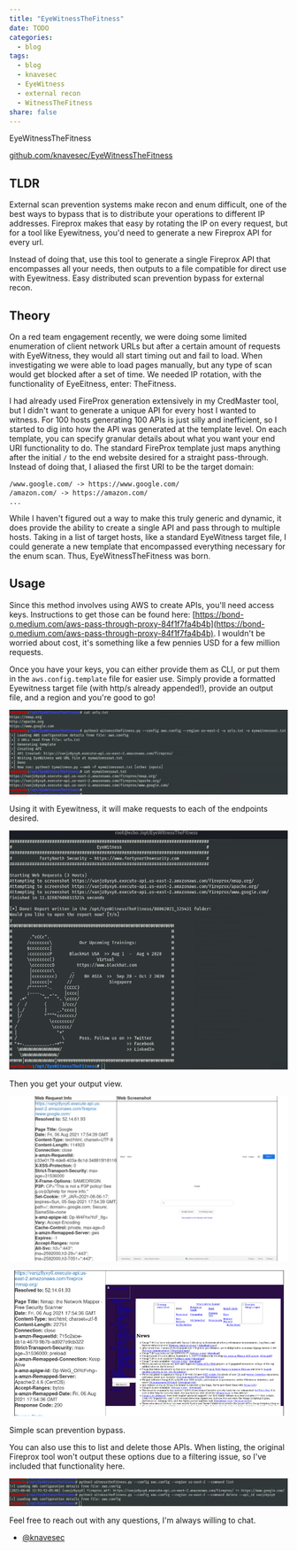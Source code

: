 ```yaml
---
title: "EyeWitnessTheFitness"
date: TODO
categories:
  - blog
tags:
  - blog
  - knavesec
  - EyeWitness
  - external recon
  - WitnessTheFitness
share: false
---
```


EyeWitnessTheFitness

[github.com/knavesec/EyeWitnessTheFitness](https://github.com/knavesec/EyeWitnessTheFitness)


## TLDR

External scan prevention systems make recon and enum difficult, one of the best ways to bypass that is to distribute your operations to different IP addresses. Fireprox makes that easy by rotating the IP on every request, but for a tool like Eyewitness, you'd need to generate a new Fireprox API for every url.

Instead of doing that, use this tool to generate a single Fireprox API that encompasses all your needs, then outputs to a file compatible for direct use with Eyewitness. Easy distributed scan prevention bypass for external recon.


## Theory

On a red team engagement recently, we were doing some limited enumeration of client network URLs but after a certain amount of requests with EyeWitness, they would all start timing out and fail to load. When investigating we were able to load pages manually, but any type of scan would get blocked after a set of time. We needed IP rotation, with the functionality of EyeEitness, enter: TheFitness.

I had already used FireProx generation extensively in my CredMaster tool, but I didn't want to generate a unique API for every host I wanted to witness. For 100 hosts generating 100 APIs is just silly and inefficient, so I started to dig into how the API was generated at the template level. On each template, you can specify granular details about what you want your end URI functionality to do. The standard FireProx template just maps anything after the initial `/` to the end website desired for a straight pass-through. Instead of doing that, I aliased the first URI to be the target domain:

```
/www.google.com/ -> https://www.google.com/
/amazon.com/ -> https://amazon.com/
...
```

While I haven't figured out a way to make this truly generic and dynamic, it does provide the ability to create a single API and pass through to multiple hosts. Taking in a list of target hosts, like a standard EyeWitness target file, I could generate a new template that encompassed everything necessary for the enum scan. Thus, EyeWitnessTheFitness was born.

## Usage

Since this method involves using AWS to create APIs, you'll need access keys. Instructions to get those can be found here: [https://bond-o.medium.com/aws-pass-through-proxy-84f1f7fa4b4b](https://bond-o.medium.com/aws-pass-through-proxy-84f1f7fa4b4b). I wouldn't be worried about cost, it's something like a few pennies USD for a few million requests.

Once you have your keys, you can either provide them as CLI, or put them in the `aws.config.template` file for easier use. Simply provide a formatted Eyewitness target file (with http/s already appended!), provide an output file, and a region and you're good to go!

![ewtf-run1](https://raw.githubusercontent.com/whynotsecurity/whynotsecurity.github.io/master/assests/images/wtf/ewtf-run1.png)

Using it with Eyewitness, it will make requests to each of the endpoints desired.

![eyewitness-run](https://raw.githubusercontent.com/whynotsecurity/whynotsecurity.github.io/master/assests/images/wtf/eyewitness-run.png)

Then you get your output view.

![eyewitness-results1](https://raw.githubusercontent.com/whynotsecurity/whynotsecurity.github.io/master/assests/images/wtf/eyewitness-results1.png)

![eyewitness-results2](https://raw.githubusercontent.com/whynotsecurity/whynotsecurity.github.io/master/assests/images/wtf/eyewitness-results2.png)

Simple scan prevention bypass.

You can also use this to list and delete those APIs. When listing, the original Fireprox tool won't output these options due to a filtering issue, so I've included that functionality here.

![ewtf-run-delete](https://raw.githubusercontent.com/whynotsecurity/whynotsecurity.github.io/master/assests/images/wtf/ewtf-run-delete.png)

Feel free to reach out with any questions, I'm always willing to chat.

- [@knavesec](https://twitter.com/knavesec)

